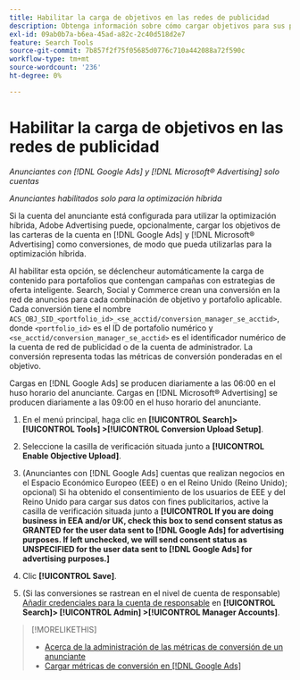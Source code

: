 ```yaml
---
title: Habilitar la carga de objetivos en las redes de publicidad
description: Obtenga información sobre cómo cargar objetivos para sus portafolios híbridos en [!DNL Google Ads] y [!DNL Microsoft® Advertising].
exl-id: 09ab0b7a-b6ea-45ad-a82c-2c40d518d2e7
feature: Search Tools
source-git-commit: 7b857f2f75f05685d0776c710a442088a72f590c
workflow-type: tm+mt
source-wordcount: '236'
ht-degree: 0%

---
```


# Habilitar la carga de objetivos en las redes de publicidad

*Anunciantes con [!DNL Google Ads] y [!DNL Microsoft® Advertising] solo cuentas*

*Anunciantes habilitados solo para la optimización híbrida*

Si la cuenta del anunciante está configurada para utilizar la optimización híbrida, Adobe Advertising puede, opcionalmente, cargar los objetivos de las carteras de la cuenta en [!DNL Google Ads] y [!DNL Microsoft® Advertising] como conversiones, de modo que pueda utilizarlas para la optimización híbrida.

Al habilitar esta opción, se déclencheur automáticamente la carga de contenido para portafolios que contengan campañas con estrategias de oferta inteligente. Search, Social y Commerce crean una conversión en la red de anuncios para cada combinación de objetivo y portafolio aplicable. Cada conversión tiene el nombre `ACS_OBJ_SID_<portfolio_id>_<se_acctid/conversion_manager_se_acctid>`, donde `<portfolio_id>` es el ID de portafolio numérico y `<se_acctid/conversion_manager_se_acctid>` es el identificador numérico de la cuenta de red de publicidad o de la cuenta de administrador. La conversión representa todas las métricas de conversión ponderadas en el objetivo.

Cargas en [!DNL Google Ads] se producen diariamente a las 06:00 en el huso horario del anunciante. Cargas en [!DNL Microsoft® Advertising] se producen diariamente a las 09:00 en el huso horario del anunciante.

<!-- Note to self: Conversions tracked by Google Ads and by the Microsoft Advertising universal event tracking (UET) tag aren't re-uploaded to the ad networks. -->

1. En el menú principal, haga clic en **[!UICONTROL Search]> [!UICONTROL Tools] >[!UICONTROL Conversion Upload Setup]**.

1. Seleccione la casilla de verificación situada junto a **[!UICONTROL Enable Objective Upload]**.

1. (Anunciantes con [!DNL Google Ads] cuentas que realizan negocios en el Espacio Económico Europeo (EEE) o en el Reino Unido (Reino Unido); opcional) Si ha obtenido el consentimiento de los usuarios de EEE y del Reino Unido para cargar sus datos con fines publicitarios, active la casilla de verificación situada junto a **[!UICONTROL If you are doing business in EEA and/or UK, check this box to send consent status as GRANTED for the user data sent to [!DNL Google Ads] for advertising purposes. If left unchecked, we will send consent status as UNSPECIFIED for the user data sent to [!DNL Google Ads] for advertising purposes.]**

1. Clic **[!UICONTROL Save]**.

1. (Si las conversiones se rastrean en el nivel de cuenta de responsable) [Añadir credenciales para la cuenta de responsable](/help/search-social-commerce/admin/manager-accounts.md) en **[!UICONTROL Search]> [!UICONTROL Admin] >[!UICONTROL Manager Accounts]**.

>[!MORELIKETHIS]
>
>* [Acerca de la administración de las métricas de conversión de un anunciante](/help/search-social-commerce/admin/conversion-metrics/conversion-metric-about.md)
>* [Cargar métricas de conversión en [!DNL Google Ads]](conversion-metrics-upload-to-google.md)

